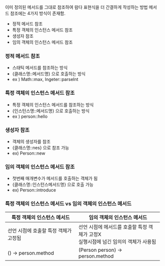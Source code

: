 이미 정의된 메서드를 그대로 참조하여 람다 표현식을 더 간결하게 작성하는 방법
메서드 참조에는 4가지 방식이 존재함.
- 정적 메서드 참조
- 특정 객체의 인스턴스 메서드 참조
- 생성자 참조
- 임의 객체의 인스턴스 메서드 참조
### 정적 메서드 참조
- 스태틱 메서드를 참조하는 방식
- {클래스명::메서드명} 으로 호출하는 방식
- ex ) Math::max, Ingeter::parseInt

### 특정 객체의 인스턴스 메서드 참조
- 특정 객체의 인스턴스 메서드를 참조하는 방식
- {인스턴스명::메서드명} 으로 호출하는 방식
- ex ) person::hello

### 생성자 참조
- 객체의 생성자를 참조
- {클래스명::nes} 으로 참조 가능
- ex) Person::new

### 임의 객체의 인스턴스 메서드 참조 
- 첫번째 매개변수가 메서드를 호출하는 객체가 됨
- {클래스명::인스턴스메서드명} 으로 호출 가능 
- ex) Person::introduce

### 특정 객체의 인스턴스 메서드 vs 임의 객체의 인스턴스 메서드 

| 특정 객체의 인스턴스 메서드       | 임의 객체의 인스턴스 메서드                                    |
| --------------------- | -------------------------------------------------- |
| 선언 시점에 호출할 특정 객체가 고정됨 | 선언 시점에 메서드를 호출할 특정 객체가 고정X<br>실행시점에 넘긴 임의의 객체가 사용됨 |
| () -> person.method   | (Person person) -> person.method                   |
